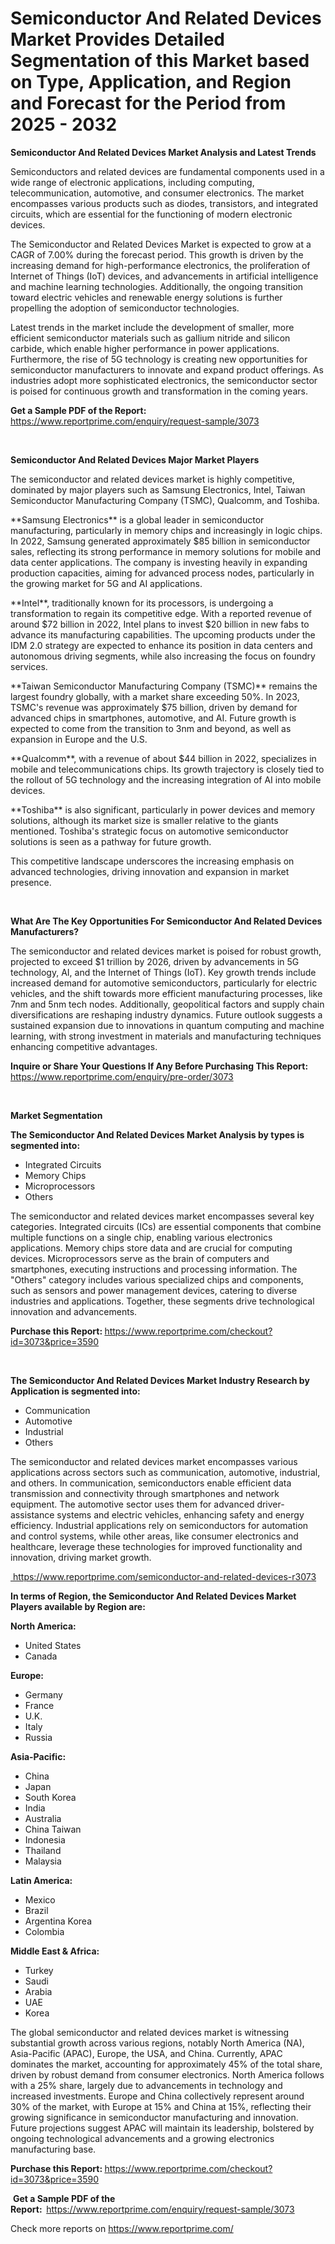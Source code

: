 <p><h1>Semiconductor And Related Devices Market Provides Detailed Segmentation of this Market based on Type, Application, and Region and Forecast for the Period from 2025 - 2032</h1></p><p><strong>Semiconductor And Related Devices Market Analysis and Latest Trends</strong></p>
<p><p>Semiconductors and related devices are fundamental components used in a wide range of electronic applications, including computing, telecommunication, automotive, and consumer electronics. The market encompasses various products such as diodes, transistors, and integrated circuits, which are essential for the functioning of modern electronic devices.</p><p>The Semiconductor and Related Devices Market is expected to grow at a CAGR of 7.00% during the forecast period. This growth is driven by the increasing demand for high-performance electronics, the proliferation of Internet of Things (IoT) devices, and advancements in artificial intelligence and machine learning technologies. Additionally, the ongoing transition toward electric vehicles and renewable energy solutions is further propelling the adoption of semiconductor technologies.</p><p>Latest trends in the market include the development of smaller, more efficient semiconductor materials such as gallium nitride and silicon carbide, which enable higher performance in power applications. Furthermore, the rise of 5G technology is creating new opportunities for semiconductor manufacturers to innovate and expand product offerings. As industries adopt more sophisticated electronics, the semiconductor sector is poised for continuous growth and transformation in the coming years.</p></p>
<p><strong>Get a Sample PDF of the Report:&nbsp;</strong> <a href="https://www.reportprime.com/enquiry/request-sample/3073?utm_campaign=2633&utm_medium=2&utm_source=Github&utm_content=ia&utm_term=18032025&utm_id=semiconductor-and-related-devices">https://www.reportprime.com/enquiry/request-sample/3073</a></p>
<p>&nbsp;</p>
<p><strong>Semiconductor And Related Devices Major Market Players</strong></p>
<p><p>The semiconductor and related devices market is highly competitive, dominated by major players such as Samsung Electronics, Intel, Taiwan Semiconductor Manufacturing Company (TSMC), Qualcomm, and Toshiba.</p><p>**Samsung Electronics** is a global leader in semiconductor manufacturing, particularly in memory chips and increasingly in logic chips. In 2022, Samsung generated approximately $85 billion in semiconductor sales, reflecting its strong performance in memory solutions for mobile and data center applications. The company is investing heavily in expanding production capacities, aiming for advanced process nodes, particularly in the growing market for 5G and AI applications.</p><p>**Intel**, traditionally known for its processors, is undergoing a transformation to regain its competitive edge. With a reported revenue of around $72 billion in 2022, Intel plans to invest $20 billion in new fabs to advance its manufacturing capabilities. The upcoming products under the IDM 2.0 strategy are expected to enhance its position in data centers and autonomous driving segments, while also increasing the focus on foundry services.</p><p>**Taiwan Semiconductor Manufacturing Company (TSMC)** remains the largest foundry globally, with a market share exceeding 50%. In 2023, TSMC's revenue was approximately $75 billion, driven by demand for advanced chips in smartphones, automotive, and AI. Future growth is expected to come from the transition to 3nm and beyond, as well as expansion in Europe and the U.S.</p><p>**Qualcomm**, with a revenue of about $44 billion in 2022, specializes in mobile and telecommunications chips. Its growth trajectory is closely tied to the rollout of 5G technology and the increasing integration of AI into mobile devices.</p><p>**Toshiba** is also significant, particularly in power devices and memory solutions, although its market size is smaller relative to the giants mentioned. Toshiba's strategic focus on automotive semiconductor solutions is seen as a pathway for future growth.</p><p>This competitive landscape underscores the increasing emphasis on advanced technologies, driving innovation and expansion in market presence.</p></p>
<p>&nbsp;</p>
<p><strong>What Are The Key Opportunities For Semiconductor And Related Devices Manufacturers?</strong></p>
<p><p>The semiconductor and related devices market is poised for robust growth, projected to exceed $1 trillion by 2026, driven by advancements in 5G technology, AI, and the Internet of Things (IoT). Key growth trends include increased demand for automotive semiconductors, particularly for electric vehicles, and the shift towards more efficient manufacturing processes, like 7nm and 5nm tech nodes. Additionally, geopolitical factors and supply chain diversifications are reshaping industry dynamics. Future outlook suggests a sustained expansion due to innovations in quantum computing and machine learning, with strong investment in materials and manufacturing techniques enhancing competitive advantages.</p></p>
<p><strong>Inquire or Share Your Questions If Any Before Purchasing This Report:</strong> <a href="https://www.reportprime.com/enquiry/pre-order/3073?utm_campaign=2633&utm_medium=2&utm_source=Github&utm_content=ia&utm_term=18032025&utm_id=semiconductor-and-related-devices">https://www.reportprime.com/enquiry/pre-order/3073</a></p>
<p>&nbsp;</p>
<p><strong>Market Segmentation</strong></p>
<p><strong>The Semiconductor And Related Devices Market Analysis by types is segmented into:</strong></p>
<p><ul><li>Integrated Circuits</li><li>Memory Chips</li><li>Microprocessors</li><li>Others</li></ul></p>
<p><p>The semiconductor and related devices market encompasses several key categories. Integrated circuits (ICs) are essential components that combine multiple functions on a single chip, enabling various electronics applications. Memory chips store data and are crucial for computing devices. Microprocessors serve as the brain of computers and smartphones, executing instructions and processing information. The "Others" category includes various specialized chips and components, such as sensors and power management devices, catering to diverse industries and applications. Together, these segments drive technological innovation and advancements.</p></p>
<p><strong>Purchase this Report:&nbsp;</strong><a href="https://www.reportprime.com/checkout?id=3073&price=3590&utm_campaign=2633&utm_medium=2&utm_source=Github&utm_content=ia&utm_term=18032025&utm_id=semiconductor-and-related-devices">https://www.reportprime.com/checkout?id=3073&price=3590</a></p>
<p>&nbsp;</p>
<p><strong>The Semiconductor And Related Devices Market Industry Research by Application is segmented into:</strong></p>
<p><ul><li>Communication</li><li>Automotive</li><li>Industrial</li><li>Others</li></ul></p>
<p><p>The semiconductor and related devices market encompasses various applications across sectors such as communication, automotive, industrial, and others. In communication, semiconductors enable efficient data transmission and connectivity through smartphones and network equipment. The automotive sector uses them for advanced driver-assistance systems and electric vehicles, enhancing safety and energy efficiency. Industrial applications rely on semiconductors for automation and control systems, while other areas, like consumer electronics and healthcare, leverage these technologies for improved functionality and innovation, driving market growth.</p></p>
<p><a href="https://www.reportprime.com/semiconductor-and-related-devices-r3073?utm_campaign=2633&utm_medium=2&utm_source=Github&utm_content=ia&utm_term=18032025&utm_id=semiconductor-and-related-devices">&nbsp;https://www.reportprime.com/semiconductor-and-related-devices-r3073</a></p>
<p><strong>In terms of Region, the Semiconductor And Related Devices Market Players available by Region are:</strong></p>
<p>
    <p> <strong> North America: </strong>
        <ul>
            <li>United States</li>
            <li>Canada</li>
        </ul>
        </p> 
    <p> <strong> Europe: </strong>
        <ul>
            <li>Germany</li>
            <li>France</li>
            <li>U.K.</li>
            <li>Italy</li>
            <li>Russia</li>
        </ul>
        </p> 
    <p> <strong> Asia-Pacific: </strong>
        <ul>
            <li>China</li>
            <li>Japan</li>
            <li>South Korea</li>
            <li>India</li>
            <li>Australia</li>
            <li>China Taiwan</li>
            <li>Indonesia</li>
            <li>Thailand</li>
            <li>Malaysia</li>
        </ul>
        </p> 
    <p> <strong> Latin America: </strong>
        <ul>
            <li>Mexico</li>
            <li>Brazil</li>
            <li>Argentina Korea</li>
            <li>Colombia</li>
        </ul>
        </p> 
    <p> <strong> Middle East & Africa: </strong>
        <ul>
            <li>Turkey</li>
            <li>Saudi</li>
            <li>Arabia</li>
            <li>UAE</li>
            <li>Korea</li>
        </ul>
    </p>
    </p>
<p><p>The global semiconductor and related devices market is witnessing substantial growth across various regions, notably North America (NA), Asia-Pacific (APAC), Europe, the USA, and China. Currently, APAC dominates the market, accounting for approximately 45% of the total share, driven by robust demand from consumer electronics. North America follows with a 25% share, largely due to advancements in technology and increased investments. Europe and China collectively represent around 30% of the market, with Europe at 15% and China at 15%, reflecting their growing significance in semiconductor manufacturing and innovation. Future projections suggest APAC will maintain its leadership, bolstered by ongoing technological advancements and a growing electronics manufacturing base.</p></p>
<p><strong>Purchase this Report: </strong><a href="https://www.reportprime.com/checkout?id=3073&price=3590&utm_campaign=2633&utm_medium=2&utm_source=Github&utm_content=ia&utm_term=18032025&utm_id=semiconductor-and-related-devices">https://www.reportprime.com/checkout?id=3073&price=3590</a></p>
<p>&nbsp;<strong>Get a Sample PDF of the Report:&nbsp;&nbsp;</strong><a href="https://www.reportprime.com/enquiry/request-sample/3073?utm_campaign=2633&utm_medium=2&utm_source=Github&utm_content=ia&utm_term=18032025&utm_id=semiconductor-and-related-devices">https://www.reportprime.com/enquiry/request-sample/3073</a></p>
<p><strong></strong></p>
<p>Check more reports on <a href="https://www.reportprime.com/?utm_campaign=2633&utm_medium=2&utm_source=Github&utm_content=ia&utm_term=18032025&utm_id=semiconductor-and-related-devices">https://www.reportprime.com/</a></p>